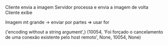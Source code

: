 Cliente envia a imagem
Servidor processa e envia a imagem de volta
Cliente exibe

Imagem mt grande -> enviar por partes => usar for

 ('encoding without a string argument',)
 (10054, 'Foi forçado o cancelamento de uma conexão existente pelo host remoto', None, 10054, None)
